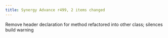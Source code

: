```yaml
---
title: Synergy Advance r499, 2 items changed
---
```


Remove header declaration for method refactored into other class; silences build warning
